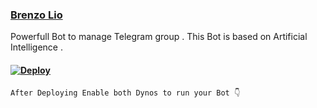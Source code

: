 ### [Brenzo Lio](https://t.me/BrenzoLio_Bot)

 Powerfull Bot to manage Telegram group . This Bot is based on Artificial Intelligence .

#### [![Deploy](https://www.herokucdn.com/deploy/button.svg)](https://heroku.com/deploy?template=https://github.com/DevelopedBots/Brenzo-Lio-Bot)

```After Deploying Enable both Dynos to run your Bot 👇```



